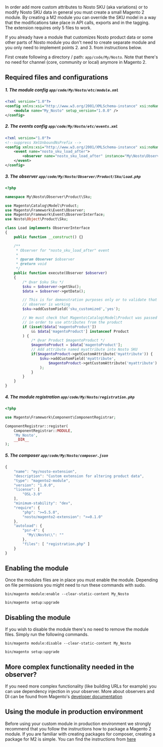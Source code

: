 In order add more custom attributes to Nosto SKU (aka variations) or to modify Nosto SKU data in general you must create a small Magento 2 module. By creating a M2 module you can override the SKU model in a way that the modifications take place in API calls, exports and in the tagging. The extension requires only 5 files to work.

If you already have a module that customizes Nosto product data or some other parts of Nosto module you don't need to create separate module and you only need to implement points 2. and 3. from instructions below.

First create following a directory / path: `app/code/My/Nosto`. Note that there's no need for channel (core, community or local) anymore in Magento 2.

## Required files and configurations

##### 1. The module config `app/code/My/Nosto/etc/module.xml`

```xml
<?xml version="1.0"?>
<config xmlns:xsi="http://www.w3.org/2001/XMLSchema-instance" xsi:noNamespaceSchemaLocation="urn:magento:module:Module/etc/module.xsd">
    <module name="My_Nosto" setup_version="1.0.0" />
</config>
```

##### 2. The events config `app/code/My/Nosto/etc/events.xml`

```xml
<?xml version="1.0"?>
<!--suppress XmlUnboundNsPrefix -->
<config xmlns:xsi="http://www.w3.org/2001/XMLSchema-instance" xsi:noNamespaceSchemaLocation="urn:magento:framework:Event/etc/events.xsd">
    <event name="nosto_sku_load_after">
        <observer name="nosto_sku_load_after" instance="My\Nosto\Observer\Product\Sku\Load" />
    </event>
</config>
```

##### 3. The observer `app/code/My/Nosto/Observer/Product/Sku/Load.php`

```php
<?php

namespace My\Nosto\Observer\Product\Sku;

use Magento\Catalog\Model\Product;
use Magento\Framework\Event\Observer;
use Magento\Framework\Event\ObserverInterface;
use Nosto\Object\Product\Sku;

class Load implements ObserverInterface
{
    public function __construct() {}

    /**
     * Observer for "nosto_sku_load_after" event
     *
     * @param Observer $observer
     * @return void
     */
    public function execute(Observer $observer)
    {
        /* @var $sku Sku */
        $sku = $observer->getSku();
        $data = $observer->getData();

        // This is for demonstration purposes only or to validate that
        // observer is working
        $sku->addCustomField('sku_customized','yes');

        // We must check that Magento\Catalog\Model\Product was passed correctly
        // in order to use attributes from the product
        if (isset($data['magentoProduct'])
            && $data['magentoProduct'] instanceof Product
        ) {
            /* @var Product $magentoProduct */
            $magentoProduct = $data['magentoProduct'];
            // Add attribute named myattribute into Nosto SKU
            if($magentoProduct->getCustomAttribute('myattribute')) {
                $sku->addCustomField('myattribute',
                    $magentoProduct->getCustomAttribute('myattribute')
                );
            }
        }
    }
}
```

##### 4. The module registration `app/code/My/Nosto/registration.php`

```php
<?php

use Magento\Framework\Component\ComponentRegistrar;

ComponentRegistrar::register(
    ComponentRegistrar::MODULE,
    'My_Nosto',
    __DIR__
);
```

##### 5. The composer `app/code/My/Nosto/composer.json`

```javascript
{
    "name": "my/nosto-extension",
    "description": "Custom extension for altering product data",
    "type": "magento2-module",
    "version": "1.0.0",
    "license": [
        "OSL-3.0"
    ],
    "minimum-stability": "dev",
    "require": {
        "php": ">=5.5.0",
        "nosto/magento2-extension": ">=0.1.0"
    },
    "autoload": {
        "psr-4": {
          "My\\Nosto\\": ""
        },
        "files": [ "registration.php" ]
    }
}
```

## Enabling the module

Once the modules files are in place you must enable the module. Depending on file permissions you might need to run these commands with sudo.

```bin/magento module:enable --clear-static-content My_Nosto```

```bin/magento setup:upgrade```

## Disabling the module

If you wish to disable the module there's no need to remove the module files. Simply run the following commands.

```bin/magento module:disable --clear-static-content My_Nosto```

```bin/magento setup:upgrade```

## More complex functionality needed in the observer?

If you need more complex functionality (like building URLs for example) you can use dependency injection in your observer. More about observers and DI can be found from Magento's [developer documentation](http://devdocs.magento.com/guides/v2.2/extension-dev-guide/events-and-observers.html)

## Using the module in production environment

Before using your custom module in production environment we strongly recommend that you follow the instructions how to package a Magento 2 module. If you are familiar with creating packages for composer, creating a package for M2 is simple. You can find the instructions from [here](http://devdocs.magento.com/guides/v2.0/extension-dev-guide/package/package_module.html)